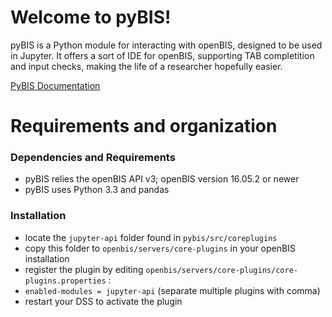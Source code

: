 # Welcome to pyBIS!

pyBIS is a Python module for interacting with openBIS, designed to be used in Jupyter. It offers a sort of IDE for openBIS, supporting TAB completition and input checks, making the life of a researcher hopefully easier.

[PyBIS Documentation](src/python/PyBis/README.md)


# Requirements and organization

### Dependencies and Requirements
- pyBIS relies the openBIS API v3; openBIS version 16.05.2 or newer 
- pyBIS uses Python 3.3 and pandas


### Installation

- locate the `jupyter-api` folder found in `pybis/src/coreplugins`
- copy this folder to `openbis/servers/core-plugins` in your openBIS installation
- register the plugin by editing `openbis/servers/core-plugins/core-plugins.properties` :
- `enabled-modules = jupyter-api` (separate multiple plugins with comma)
- restart your DSS to activate the plugin
